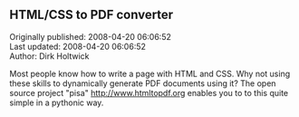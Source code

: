 ## HTML/CSS to PDF converter  
Originally published: 2008-04-20 06:06:52  
Last updated: 2008-04-20 06:06:52  
Author: Dirk Holtwick  
  
Most people know how to write a page with HTML and CSS. Why not using these skills to dynamically generate PDF documents using it? The open source project "pisa" http://www.htmltopdf.org enables you to to this quite simple in a pythonic way.